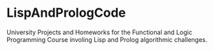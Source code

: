 # LispAndPrologCode

University Projects and Homeworks for the Functional and Logic Programming Course involing Lisp and Prolog
algorithmic challenges.
